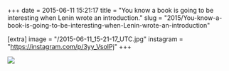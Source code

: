 +++
date = 2015-06-11 15:21:17
title = "You know a book is going to be interesting when Lenin wrote an introduction."
slug = "2015/You-know-a-book-is-going-to-be-interesting-when-Lenin-wrote-an-introduction"

[extra]
image = "/2015-06-11_15-21-17_UTC.jpg"
instagram = "https://instagram.com/p/3yy_VsoIPj"
+++

<img src="/2015-06-11_15-21-17_UTC.jpg" />
